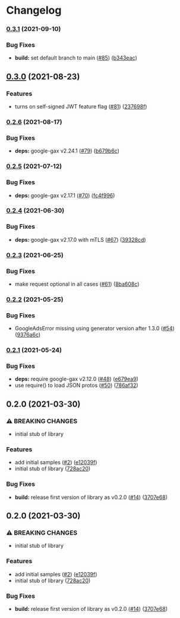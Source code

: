 # Changelog

### [0.3.1](https://www.github.com/googleapis/nodejs-service-management/compare/v0.3.0...v0.3.1) (2021-09-10)


### Bug Fixes

* **build:** set default branch to main ([#85](https://www.github.com/googleapis/nodejs-service-management/issues/85)) ([b343eac](https://www.github.com/googleapis/nodejs-service-management/commit/b343eaca04b4f651c737d8a84baa5a75a361c4b0))

## [0.3.0](https://www.github.com/googleapis/nodejs-service-management/compare/v0.2.6...v0.3.0) (2021-08-23)


### Features

* turns on self-signed JWT feature flag ([#81](https://www.github.com/googleapis/nodejs-service-management/issues/81)) ([237698f](https://www.github.com/googleapis/nodejs-service-management/commit/237698f72dfdd14e95d956a2e45f6db423e45e23))

### [0.2.6](https://www.github.com/googleapis/nodejs-service-management/compare/v0.2.5...v0.2.6) (2021-08-17)


### Bug Fixes

* **deps:** google-gax v2.24.1 ([#79](https://www.github.com/googleapis/nodejs-service-management/issues/79)) ([b679b6c](https://www.github.com/googleapis/nodejs-service-management/commit/b679b6c3dff457764698044b8b325a52922fbb46))

### [0.2.5](https://www.github.com/googleapis/nodejs-service-management/compare/v0.2.4...v0.2.5) (2021-07-12)


### Bug Fixes

* **deps:** google-gax v2.17.1 ([#70](https://www.github.com/googleapis/nodejs-service-management/issues/70)) ([fc4f996](https://www.github.com/googleapis/nodejs-service-management/commit/fc4f99666252f8f06f399438aedebb6e5502f2e9))

### [0.2.4](https://www.github.com/googleapis/nodejs-service-management/compare/v0.2.3...v0.2.4) (2021-06-30)


### Bug Fixes

* **deps:** google-gax v2.17.0 with mTLS ([#67](https://www.github.com/googleapis/nodejs-service-management/issues/67)) ([39328cd](https://www.github.com/googleapis/nodejs-service-management/commit/39328cdd1389ab2bddb1744bb8a77774e5a924c2))

### [0.2.3](https://www.github.com/googleapis/nodejs-service-management/compare/v0.2.2...v0.2.3) (2021-06-25)


### Bug Fixes

* make request optional in all cases ([#61](https://www.github.com/googleapis/nodejs-service-management/issues/61)) ([8ba608c](https://www.github.com/googleapis/nodejs-service-management/commit/8ba608caad06f54c0f4fb650b18948a1143440f4))

### [0.2.2](https://www.github.com/googleapis/nodejs-service-management/compare/v0.2.1...v0.2.2) (2021-05-25)


### Bug Fixes

* GoogleAdsError missing using generator version after 1.3.0 ([#54](https://www.github.com/googleapis/nodejs-service-management/issues/54)) ([9376a6c](https://www.github.com/googleapis/nodejs-service-management/commit/9376a6c9836b9460d512a8fbd32094cc4f5ccb85))

### [0.2.1](https://www.github.com/googleapis/nodejs-service-management/compare/v0.2.0...v0.2.1) (2021-05-24)


### Bug Fixes

* **deps:** require google-gax v2.12.0 ([#48](https://www.github.com/googleapis/nodejs-service-management/issues/48)) ([e679ea9](https://www.github.com/googleapis/nodejs-service-management/commit/e679ea9d735b9edd25913b990e3a0d037025c984))
* use require() to load JSON protos ([#50](https://www.github.com/googleapis/nodejs-service-management/issues/50)) ([786af32](https://www.github.com/googleapis/nodejs-service-management/commit/786af32612aed97ef4ec55b2d0b02932e351be38))

## 0.2.0 (2021-03-30)


### ⚠ BREAKING CHANGES

* initial stub of library

### Features

* add initial samples ([#2](https://www.github.com/googleapis/nodejs-service-management/issues/2)) ([e12039f](https://www.github.com/googleapis/nodejs-service-management/commit/e12039fff76d1d76692c7f87852c2e878c0f847f))
* initial stub of library ([728ac20](https://www.github.com/googleapis/nodejs-service-management/commit/728ac209c44ba39714fb8c8acb38a7c0163acd6c))


### Bug Fixes

* **build:** release first version of library as v0.2.0 ([#14](https://www.github.com/googleapis/nodejs-service-management/issues/14)) ([3707e68](https://www.github.com/googleapis/nodejs-service-management/commit/3707e680f7cd038ea4b6c7589a5846b8ce5fcc96))

## 0.2.0 (2021-03-30)


### ⚠ BREAKING CHANGES

* initial stub of library

### Features

* add initial samples ([#2](https://www.github.com/googleapis/nodejs-service-management/issues/2)) ([e12039f](https://www.github.com/googleapis/nodejs-service-management/commit/e12039fff76d1d76692c7f87852c2e878c0f847f))
* initial stub of library ([728ac20](https://www.github.com/googleapis/nodejs-service-management/commit/728ac209c44ba39714fb8c8acb38a7c0163acd6c))


### Bug Fixes

* **build:** release first version of library as v0.2.0 ([#14](https://www.github.com/googleapis/nodejs-service-management/issues/14)) ([3707e68](https://www.github.com/googleapis/nodejs-service-management/commit/3707e680f7cd038ea4b6c7589a5846b8ce5fcc96))
